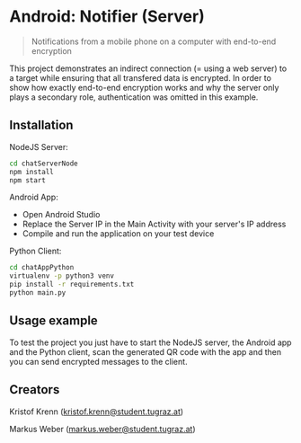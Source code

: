# Android: Notifier (Server)
> Notifications from a mobile phone on a computer with end-to-end encryption

This project demonstrates an indirect connection (= using a web server) to a target while ensuring that all transfered data is encrypted. In order to show how exactly end-to-end encryption works and why the server only plays a secondary role, authentication was omitted in this example.


## Installation

NodeJS Server:

```sh
cd chatServerNode
npm install
npm start
```

Android App:

*   Open Android Studio
*   Replace the Server IP in the Main Activity with your server's IP address
*   Compile and run the application on your test device

Python Client:

```sh
cd chatAppPython
virtualenv -p python3 venv
pip install -r requirements.txt
python main.py
```

## Usage example

To test the project you just have to start the NodeJS server, the Android app and the Python client, scan the generated QR code with the app and then you can send encrypted messages to the client.

## Creators

Kristof Krenn (kristof.krenn@student.tugraz.at)

Markus Weber (markus.weber@student.tugraz.at)